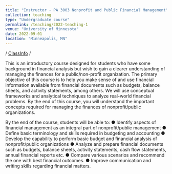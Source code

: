 ```yaml
---
title: "Instructor - PA 3003 Nonprofit and Public Financial Management"
collection: teaching
type: "Undergraduate course"
permalink: /teaching/2022-teaching-1
venue: "University of Minnesota"
date: 2022-09-01
location: "Minneapolis, MN"
---
```


/ [ClassInfo](http://classinfo.umn.edu/?term=1229&institution=UMNTC&subject=PA&catalog_nbr=3003) /

This is an introductory course designed for students who have some background in financial analysis but wish to gain a clearer understanding of managing the finances for a public/non-profit organization. The primary objective of this course is to help you make sense of and use financial information available from financial documents such as budgets, balance sheets, and activity statements, among others. We will use conceptual frameworks and analytical techniques to analyze real-world financial problems. By the end of this course, you will understand the important concepts required for managing the finances of nonprofit/public organizations.

By the end of the course, students will be able to:
● Identify aspects of financial management as an integral part of nonprofit/public management
● Define basic terminology and skills required in budgeting and accounting
● Develop the capability to perform basic budget and financial analysis of nonprofit/public organizations
● Analyze and prepare financial documents such as budgets, balance sheets, activity statements, cash flow statements, annual financial reports etc.
● Compare various scenarios and recommend the one with best financial outcomes.
● Improve communication and writing skills regarding financial matters.
